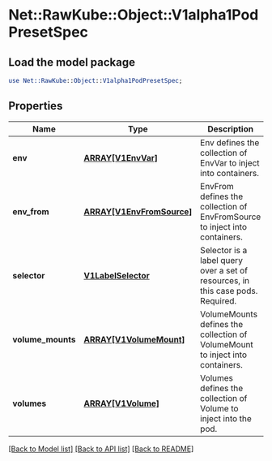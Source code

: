 # Net::RawKube::Object::V1alpha1PodPresetSpec

## Load the model package
```perl
use Net::RawKube::Object::V1alpha1PodPresetSpec;
```

## Properties
Name | Type | Description | Notes
------------ | ------------- | ------------- | -------------
**env** | [**ARRAY[V1EnvVar]**](V1EnvVar.md) | Env defines the collection of EnvVar to inject into containers. | [optional] 
**env_from** | [**ARRAY[V1EnvFromSource]**](V1EnvFromSource.md) | EnvFrom defines the collection of EnvFromSource to inject into containers. | [optional] 
**selector** | [**V1LabelSelector**](V1LabelSelector.md) | Selector is a label query over a set of resources, in this case pods. Required. | [optional] 
**volume_mounts** | [**ARRAY[V1VolumeMount]**](V1VolumeMount.md) | VolumeMounts defines the collection of VolumeMount to inject into containers. | [optional] 
**volumes** | [**ARRAY[V1Volume]**](V1Volume.md) | Volumes defines the collection of Volume to inject into the pod. | [optional] 

[[Back to Model list]](../README.md#documentation-for-models) [[Back to API list]](../README.md#documentation-for-api-endpoints) [[Back to README]](../README.md)


